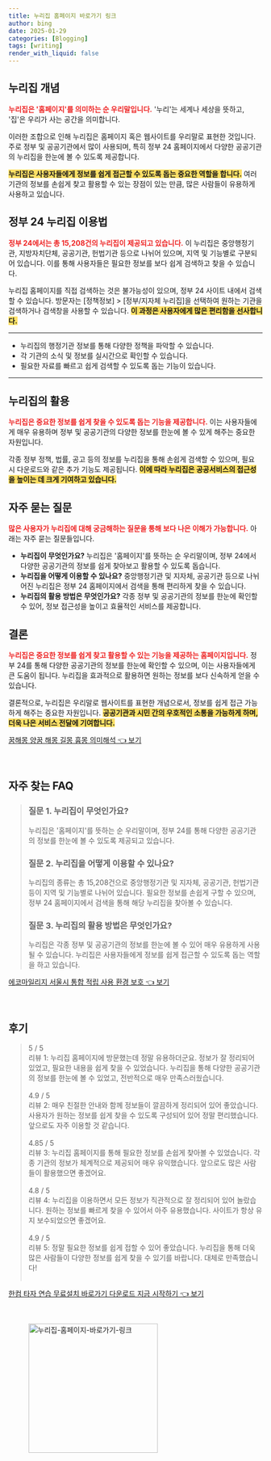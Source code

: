 ```yaml
---
title: 누리집 홈페이지 바로가기 링크
author: bing
date: 2025-01-29
categories: [Blogging]
tags: [writing]
render_with_liquid: false
---
```



<h2 id='누리집 개념'>누리집 개념</h2>

<p><b><span style="color: #ee2323;">누리집은 '홈페이지'를 의미하는 순 우리말입니다.</span></b> '누리'는 세계나 세상을 뜻하고, '집'은 우리가 사는 공간을 의미합니다.</p>

<p>이러한 조합으로 인해 누리집은 홈페이지 혹은 웹사이트를 우리말로 표현한 것입니다. 주로 정부 및 공공기관에서 많이 사용되며, 특히 정부 24 홈페이지에서 다양한 공공기관의 누리집을 한눈에 볼 수 있도록 제공합니다.</p>

<p><b><span style="background-color: #ffe066;">누리집은 사용자들에게 정보를 쉽게 접근할 수 있도록 돕는 중요한 역할을 합니다.</span></b> 여러 기관의 정보를 손쉽게 찾고 활용할 수 있는 장점이 있는 만큼, 많은 사람들이 유용하게 사용하고 있습니다.</p>

<h2 id='정부 24 누리집 이용법'>정부 24 누리집 이용법</h2>

<p><b><span style="color: #ee2323;">정부 24에서는 총 15,208건의 누리집이 제공되고 있습니다.</span></b> 이 누리집은 중앙행정기관, 지방자치단체, 공공기관, 헌법기관 등으로 나뉘어 있으며, 지역 및 기능별로 구분되어 있습니다. 이를 통해 사용자들은 필요한 정보를 보다 쉽게 검색하고 찾을 수 있습니다.</p>

<p>누리집 홈페이지를 직접 검색하는 것은 불가능성이 있으며, 정부 24 사이트 내에서 검색할 수 있습니다. 방문자는 [정책정보] > [정부/지자체 누리집]을 선택하여 원하는 기관을 검색하거나 검색창을 사용할 수 있습니다. <b><span style="background-color: #ffe066;">이 과정은 사용자에게 많은 편리함을 선사합니다.</span></b></p>

<hr />

<ul>
    <li>누리집의 행정기관 정보를 통해 다양한 정책을 파악할 수 있습니다.</li>
    <li>각 기관의 소식 및 정보를 실시간으로 확인할 수 있습니다.</li>
    <li>필요한 자료를 빠르고 쉽게 검색할 수 있도록 돕는 기능이 있습니다.</li>
</ul>

<hr />

<h2 id='누리집의 활용'>누리집의 활용</h2>

<p><b><span style="color: #ee2323;">누리집은 중요한 정보를 쉽게 찾을 수 있도록 돕는 기능을 제공합니다.</span></b> 이는 사용자들에게 매우 유용하며 정부 및 공공기관의 다양한 정보를 한눈에 볼 수 있게 해주는 중요한 자원입니다.</p>

<p>각종 정부 정책, 법률, 공고 등의 정보를 누리집을 통해 손쉽게 검색할 수 있으며, 필요 시 다운로드와 같은 추가 기능도 제공됩니다. <b><span style="background-color: #ffe066;">이에 따라 누리집은 공공서비스의 접근성을 높이는 데 크게 기여하고 있습니다.</span></b></p>

<h2 id='자주 묻는 질문'>자주 묻는 질문</h2>

<p><b><span style="color: #ee2323;">많은 사용자가 누리집에 대해 궁금해하는 질문을 통해 보다 나은 이해가 가능합니다.</span></b> 아래는 자주 묻는 질문들입니다.</p>

<ul>
    <li><b>누리집이 무엇인가요?</b> 누리집은 '홈페이지'를 뜻하는 순 우리말이며, 정부 24에서 다양한 공공기관의 정보를 쉽게 찾아보고 활용할 수 있도록 돕습니다.</li>
    <li><b>누리집을 어떻게 이용할 수 있나요?</b> 중앙행정기관 및 지자체, 공공기관 등으로 나뉘어진 누리집은 정부 24 홈페이지에서 검색을 통해 편리하게 찾을 수 있습니다.</li>
    <li><b>누리집의 활용 방법은 무엇인가요?</b> 각종 정부 및 공공기관의 정보를 한눈에 확인할 수 있어, 정보 접근성을 높이고 효율적인 서비스를 제공합니다.</li>
</ul>

<h2 id='결론'>결론</h2>

<p><b><span style="color: #ee2323;">누리집은 중요한 정보를 쉽게 찾고 활용할 수 있는 기능을 제공하는 홈페이지입니다.</span></b> 정부 24를 통해 다양한 공공기관의 정보를 한눈에 확인할 수 있으며, 이는 사용자들에게 큰 도움이 됩니다. 누리집을 효과적으로 활용하면 원하는 정보를 보다 신속하게 얻을 수 있습니다.</p>

<p>결론적으로, 누리집은 우리말로 웹사이트를 표현한 개념으로서, 정보를 쉽게 접근 가능하게 해주는 중요한 자원입니다. <b><span style="background-color: #ffe066;">공공기관과 시민 간의 우호적인 소통을 가능하게 하며, 더욱 나은 서비스 전달에 기여합니다.</span></b></p>


<p><a class="click-button" title="꿈해몽 양꿈 해몽 길몽 흉몽 의미해석" href="https://aptwhite.github.io/posts/%EA%BF%88%ED%95%B4%EB%AA%BD-%EC%96%91%EA%BF%88-%ED%95%B4%EB%AA%BD-%EA%B8%B8%EB%AA%BD-%ED%9D%89%EB%AA%BD-%EC%9D%98%EB%AF%B8%ED%95%B4%EC%84%9D/" rel="dofollow">꿈해몽 양꿈 해몽 길몽 흉몽 의미해석 👈 보기</a></p><br>
<h2 id='자주_찾는_FAQ'>자주 찾는 FAQ</h2>
<div itemscope="" itemtype="https://schema.org/FAQPage"> 
<blockquote> 
<div itemscope="" itemprop="mainEntity" itemtype="https://schema.org/Question"> 
<h3 itemprop="name">질문 1. 누리집이 무엇인가요?</h3> 
<div itemscope="" itemprop="acceptedAnswer" itemtype="https://schema.org/Answer"> 
<span itemprop="text"> 
<p>누리집은 '홈페이지'를 뜻하는 순 우리말이며, 정부 24를 통해 다양한 공공기관의 정보를 한눈에 볼 수 있도록 제공되고 있습니다.</p> 
</span> 
</div> 
</div> 
<div itemscope="" itemprop="mainEntity" itemtype="https://schema.org/Question"> 
<h3 itemprop="name">질문 2. 누리집을 어떻게 이용할 수 있나요?</h3> 
<div itemscope="" itemprop="acceptedAnswer" itemtype="https://schema.org/Answer"> 
<span itemprop="text"> 
<p>누리집의 종류는 총 15,208건으로 중앙행정기관 및 지자체, 공공기관, 헌법기관 등이 지역 및 기능별로 나뉘어 있습니다. 필요한 정보를 손쉽게 구할 수 있으며, 정부 24 홈페이지에서 검색을 통해 해당 누리집을 찾아볼 수 있습니다.</p> 
</span> 
</div> 
</div> 
<div itemscope="" itemprop="mainEntity" itemtype="https://schema.org/Question"> 
<h3 itemprop="name">질문 3. 누리집의 활용 방법은 무엇인가요?</h3> 
<div itemscope="" itemprop="acceptedAnswer" itemtype="https://schema.org/Answer"> 
<span itemprop="text"> 
<p>누리집은 각종 정부 및 공공기관의 정보를 한눈에 볼 수 있어 매우 유용하게 사용될 수 있습니다. 누리집은 사용자들에게 정보를 쉽게 접근할 수 있도록 돕는 역할을 하고 있습니다.</p> 
</span> 
</div> 
</div> 
</blockquote> 
</div>
<p><a class="click-button" title="에코마일리지 서울시 통합 적립 사용 환경 보호" href="https://aptwhite.github.io/posts/%EC%97%90%EC%BD%94%EB%A7%88%EC%9D%BC%EB%A6%AC%EC%A7%80-%EC%84%9C%EC%9A%B8%EC%8B%9C-%ED%86%B5%ED%95%A9-%EC%A0%81%EB%A6%BD-%EC%82%AC%EC%9A%A9-%ED%99%98%EA%B2%BD-%EB%B3%B4%ED%98%B8/" rel="dofollow">에코마일리지 서울시 통합 적립 사용 환경 보호 👈 보기</a></p><br>
<h2 id='후기'>후기</h2>
<div itemscope itemtype="https://schema.org/Product">
  <blockquote>
  <div itemprop="review" itemscope itemtype="https://schema.org/Review">
      <div itemprop="reviewRating" itemscope itemtype="https://schema.org/Rating"> <span itemprop="ratingValue">5</span> / <span itemprop="bestRating">5</span> </div>
      <span itemprop="reviewBody">리뷰 1: 누리집 홈페이지에 방문했는데 정말 유용하더군요. 정보가 잘 정리되어 있었고, 필요한 내용을 쉽게 찾을 수 있었습니다. 누리집을 통해 다양한 공공기관의 정보를 한눈에 볼 수 있었고, 전반적으로 매우 만족스러웠습니다.</span>
  </div>
  <br>
  <div itemprop="review" itemscope itemtype="https://schema.org/Review">
      <div itemprop="reviewRating" itemscope itemtype="https://schema.org/Rating"> <span itemprop="ratingValue">4.9</span> / <span itemprop="bestRating">5</span> </div>
      <span itemprop="reviewBody">리뷰 2: 매우 친절한 안내와 함께 정보들이 깔끔하게 정리되어 있어 좋았습니다. 사용자가 원하는 정보를 쉽게 찾을 수 있도록 구성되어 있어 정말 편리했습니다. 앞으로도 자주 이용할 것 같습니다.</span>
  </div>
  <br>
  <div itemprop="review" itemscope itemtype="https://schema.org/Review">
      <div itemprop="reviewRating" itemscope itemtype="https://schema.org/Rating"> <span itemprop="ratingValue">4.85</span> / <span itemprop="bestRating">5</span> </div>
      <span itemprop="reviewBody">리뷰 3: 누리집 홈페이지를 통해 필요한 정보를 손쉽게 찾아볼 수 있었습니다. 각종 기관의 정보가 체계적으로 제공되어 매우 유익했습니다. 앞으로도 많은 사람들이 활용했으면 좋겠어요.</span>
  </div>
  <br>
  <div itemprop="review" itemscope itemtype="https://schema.org/Review">
      <div itemprop="reviewRating" itemscope itemtype="https://schema.org/Rating"> <span itemprop="ratingValue">4.8</span> / <span itemprop="bestRating">5</span> </div>
      <span itemprop="reviewBody">리뷰 4: 누리집을 이용하면서 모든 정보가 직관적으로 잘 정리되어 있어 놀랐습니다. 원하는 정보를 빠르게 찾을 수 있어서 아주 유용했습니다. 사이트가 항상 유지 보수되었으면 좋겠어요.</span>
  </div>
  <br>
  <div itemprop="review" itemscope itemtype="https://schema.org/Review">
      <div itemprop="reviewRating" itemscope itemtype="https://schema.org/Rating"> <span itemprop="ratingValue">4.9</span> / <span itemprop="bestRating">5</span> </div>
      <span itemprop="reviewBody">리뷰 5: 정말 필요한 정보를 쉽게 접할 수 있어 좋았습니다. 누리집을 통해 더욱 많은 사람들이 다양한 정보를 쉽게 찾을 수 있기를 바랍니다. 대체로 만족했습니다!</span>
  </div>
  <br>
  </blockquote>
</div>
<p><a class="click-button" title="한컴 타자 연습 무료설치 바로가기 다운로드 지금 시작하기" href="https://aptwhite.github.io/posts/%ED%95%9C%EC%BB%B4-%ED%83%80%EC%9E%90-%EC%97%B0%EC%8A%B5-%EB%AC%B4%EB%A3%8C%EC%84%A4%EC%B9%98-%EB%B0%94%EB%A1%9C%EA%B0%80%EA%B8%B0-%EB%8B%A4%EC%9A%B4%EB%A1%9C%EB%93%9C-%EC%A7%80%EA%B8%88-%EC%8B%9C%EC%9E%91%ED%95%98%EA%B8%B0/" rel="dofollow">한컴 타자 연습 무료설치 바로가기 다운로드 지금 시작하기 👈 보기</a></p><br>
<figure class="image"><img src="https://aptwhite.github.io/assets/img/thumbnail/누리집-홈페이지-바로가기-링크.webp" alt="누리집-홈페이지-바로가기-링크" width="256" height="256"></figure>
